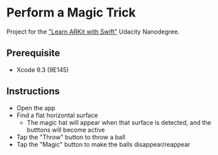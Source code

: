 # Perform a Magic Trick

Project for the ["Learn ARKit with Swift"](https://udacity.com/course/learn-arkit--nd114) Udacity Nanodegree.

## Prerequisite

- Xcode 9.3 (9E145)

## Instructions

- Open the app
- Find a flat horizontal surface
	- The magic hat will appear when that surface is detected, and the butttons will become active
- Tap the "Throw" button to throw a ball
- Tap the "Magic" button to make the balls disappear/reappear
